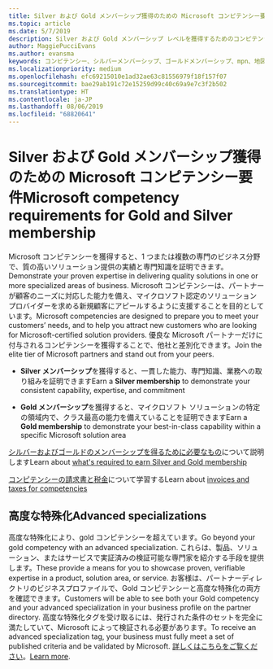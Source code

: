 ```yaml
---
title: Silver および Gold メンバーシップ獲得のための Microsoft コンピテンシー要件について | パートナー センター
ms.topic: article
ms.date: 5/7/2019
description: Silver および Gold メンバーシップ レベルを獲得するためのコンピテンシー要件について説明します。
author: MaggiePucciEvans
ms.author: evansma
keywords: コンピテンシー、シルバーメンバーシップ、ゴールドメンバーシップ、mpn、地図、熟練者、Microsoft Partner Network、ネットワークメンバーシップ、高度な特殊化
ms.localizationpriority: medium
ms.openlocfilehash: efc69215010e1ad32ae63c81556979f18f157f07
ms.sourcegitcommit: bae29ab191c72e15259d99c40c69a9e7c3f2b502
ms.translationtype: HT
ms.contentlocale: ja-JP
ms.lasthandoff: 08/06/2019
ms.locfileid: "68820641"
---
```

# <a name="microsoft-competency-requirements-for-gold-and-silver-membership"></a><span data-ttu-id="48591-104">Silver および Gold メンバーシップ獲得のための Microsoft コンピテンシー要件</span><span class="sxs-lookup"><span data-stu-id="48591-104">Microsoft competency requirements for Gold and Silver membership</span></span>


<span data-ttu-id="48591-105">Microsoft コンピテンシーを獲得すると、1 つまたは複数の専門のビジネス分野で、質の高いソリューション提供の実績と専門知識を証明できます。</span><span class="sxs-lookup"><span data-stu-id="48591-105">Demonstrate your proven expertise in delivering quality solutions in one or more specialized areas of business.</span></span> <span data-ttu-id="48591-106">Microsoft コンピテンシーは、パートナーが顧客のニーズに対応した能力を備え、マイクロソフト認定のソリューション プロバイダーを求める新規顧客にアピールするように支援することを目的としています。</span><span class="sxs-lookup"><span data-stu-id="48591-106">Microsoft competencies are designed to prepare you to meet your customers’ needs, and to help you attract new customers who are looking for Microsoft-certified solution providers.</span></span> <span data-ttu-id="48591-107">優良な Microsoft パートナーだけに付与されるコンピテンシーを獲得することで、他社と差別化できます。</span><span class="sxs-lookup"><span data-stu-id="48591-107">Join the elite tier of Microsoft partners and stand out from your peers.</span></span>

- <span data-ttu-id="48591-108">**Silver メンバーシップ**を獲得すると、一貫した能力、専門知識、業務への取り組みを証明できます</span><span class="sxs-lookup"><span data-stu-id="48591-108">Earn a **Silver membership** to demonstrate your consistent capability, expertise, and commitment</span></span>

- <span data-ttu-id="48591-109">**Gold メンバーシップ**を獲得すると、マイクロソフト ソリューションの特定の領域内で、クラス最高の能力を備えていることを証明できます</span><span class="sxs-lookup"><span data-stu-id="48591-109">Earn a **Gold membership** to demonstrate your best-in-class capability within a specific Microsoft solution area</span></span>

<span data-ttu-id="48591-110">[シルバーおよびゴールドのメンバーシップを得るために必要なもの](https://partner.microsoft.com/membership/competencies)について説明します</span><span class="sxs-lookup"><span data-stu-id="48591-110">Learn about [what's required to earn Silver and Gold membership](https://partner.microsoft.com/membership/competencies)</span></span>

<span data-ttu-id="48591-111">[コンピテンシーの請求書と税金](mpn-view-print-maps-invoice.md)について学習する</span><span class="sxs-lookup"><span data-stu-id="48591-111">Learn about [invoices and taxes for competencies](mpn-view-print-maps-invoice.md)</span></span>

## <a name="advanced-specializations"></a><span data-ttu-id="48591-112">高度な特殊化</span><span class="sxs-lookup"><span data-stu-id="48591-112">Advanced specializations</span></span>

<span data-ttu-id="48591-113">高度な特殊化により、gold コンピテンシーを超えています。</span><span class="sxs-lookup"><span data-stu-id="48591-113">Go beyond your gold competency with an advanced specialization.</span></span> <span data-ttu-id="48591-114">これらは、製品、ソリューション、またはサービスで実証済みの検証可能な専門家を紹介する手段を提供します。</span><span class="sxs-lookup"><span data-stu-id="48591-114">These provide a means for you to showcase proven, verifiable expertise in a product, solution area, or service.</span></span> <span data-ttu-id="48591-115">お客様は、パートナーディレクトリのビジネスプロファイルで、Gold コンピテンシーと高度な特殊化の両方を確認できます。</span><span class="sxs-lookup"><span data-stu-id="48591-115">Customers will be able to see both your Gold competency and your advanced specialization in your business profile on the partner directory.</span></span> <span data-ttu-id="48591-116">高度な特殊化タグを受け取るには、発行された条件のセットを完全に満たしていて、Microsoft によって検証される必要があります。</span><span class="sxs-lookup"><span data-stu-id="48591-116">To receive an advanced specialization tag, your business must fully meet a set of published criteria and be validated by Microsoft.</span></span> <span data-ttu-id="48591-117">[詳しくはこちらをご覧ください](https://partner.microsoft.com/membership/competencies#tab-content-2)。</span><span class="sxs-lookup"><span data-stu-id="48591-117">[Learn more](https://partner.microsoft.com/membership/competencies#tab-content-2).</span></span> 